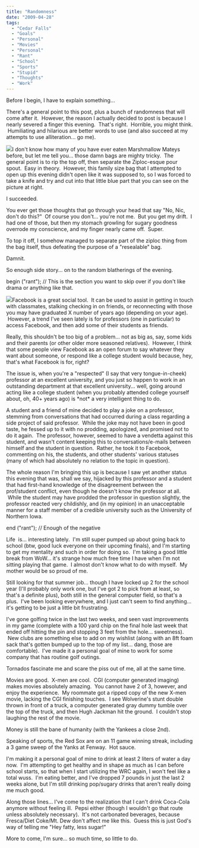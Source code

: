 ```yaml
---
title: "Randomness"
date: "2009-04-28"
tags:
  - "Cedar Falls"
  - "Goals"
  - "Personal"
  - "Movies"
  - "Personal"
  - "Rant"
  - "School"
  - "Sports"
  - "Stupid"
  - "Thoughts"
  - "Work"
---
```


Before I begin, I have to explain something...

There's a general point to this post, plus a bunch of randomness that will come after it.  However, the reason I actually decided to post is because I nearly severed a finger this evening.  That's right.  Horrible, you might think.  Humiliating and hilarious are better words to use (and also succeed at my attempts to use alliteration... go me).

![](images/marshmallow_mateys.jpg)I don't know how many of you have ever eaten Marshmallow Mateys before, but let me tell you... those damn bags are mighty tricky.  The general point is to rip the top off, then separate the Ziploc-esque pour spout.  Easy in theory.  However, this family size bag that I attempted to open up this evening didn't open like it was supposed to, so I was forced to take a knife and try and cut into that little blue part that you can see on the picture at right.

I succeeded.

You ever get those thoughts that go through your head that say "No, Nic, don't do this?"  Of course you don't... you're not me.  But you get my drift.  I had one of those, but then my stomach growling for sugary goodness overrode my conscience, and my finger nearly came off.  Super.

To top it off, I somehow managed to separate part of the ziploc thing from the bag itself, thus defeating the purpose of a "resealable" bag.

Damnit.

So enough side story... on to the random blatherings of the evening.

begin ("rant"); // This is the section you want to skip over if you don't like drama or anything like that.

![](images/facebook-logo.jpg)Facebook is a great social tool.  It can be used to assist in getting in touch with classmates, stalking checking in on friends, or reconnecting with those you may have graduated X number of years ago (depending on your age).  However, a trend I've seen lately is for professors (one in particular) to access Facebook, and then add some of their students as friends.

Really, this shouldn't be too big of a problem... not as big as, say, some kids and their parents (or other older more seasoned relatives).  However, I think that some people view Facebook as an open forum to say whatever they want about someone, or respond like a college student would because, hey, that's what Facebook is for, right?

The issue is, when you're a "respected" (I say that very tongue-in-cheek) professor at an excellent university, and you just so happen to work in an outstanding department at that excellent university... well, going around acting like a college student (when you probably attended college yourself about, oh, 40+ years ago) is \*not\* a very intelligent thing to do.

A student and a friend of mine decided to play a joke on a professor, stemming from conversations that had occurred during a class regarding a side project of said professor.  While the joke may not have been in good taste, he fessed up to it with no prodding, apologized, and promised not to do it again.  The professor, however, seemed to have a vendetta against this student, and wasn't content keeping this to conversations/e-mails between himself and the student in question.  Rather, he took it to Facebook, commenting on his, the students, and other students' various statuses (many of which had absolutely no relation to the topic in question).

The whole reason I'm bringing this up is because I saw yet another status this evening that was, shall we say, hijacked by this professor and a student that had first-hand knowledge of the disagreement between the prof/student conflict, even though he doesn't know the professor at all.  While the student may have prodded the professor in question slightly, the professor reacted very childishly, and (in my opinion) in an unacceptable manner for a staff member of a credible university such as the University of Northern Iowa.

end ("rant"); // Enough of the negative

Life  is... interesting lately.  I'm still super pumped up about going back to school (btw, good luck everyone on their upcoming finals), and I'm starting to get my mentality and such in order for doing so.  I'm taking a good little break from WoW... it's strange how much free time I have when I'm not sitting playing that game.  I almost don't know what to do with myself.  My mother would be so proud of me.

Still looking for that summer job... though I have locked up 2 for the school year (I'll probably only work one, but I've got 2 to pick from at least, so that's a definite plus), both still in the general computer field, so that's a plus.  I've been looking everywhere, and I just can't seem to find anything... it's getting to be just a little bit frustrating.

I've gone golfing twice in the last two weeks, and seen vast improvements in my game (complete with a 100 yard chip on the final hole last week that ended off hitting the pin and stopping 3 feet from the hole... sweetness).  New clubs are something else to add on my wishlist (along with an 8ft foam sack that's gotten bumped up to the top of my list... dang, those are comfortable).  I've made it a personal goal of mine to work for some company that has routine golf outings.

Tornados fascinate me and scare the piss out of me, all at the same time.

Movies are good.  X-men are cool.  CGI (computer generated imaging) makes movies absolutely amazing.  You cannot have 2 of 3, however, and enjoy the experience.  My roommate got a ripped copy of the new X-men movie, lacking the CGI finishing touches.  I see Wolverine's stunt double thrown in front of a truck, a computer generated gray dummy tumble over the top of the truck, and then Hugh Jackman hit the ground.  I couldn't stop laughing the rest of the movie.

Money is still the bane of humanity (with the Yankees a close 2nd).

Speaking of sports, the Red Sox are on an 11 game winning streak, including a 3 game sweep of the Yanks at Fenway.  Hot sauce.

I'm making it a personal goal of mine to drink at least 2 liters of water a day now.  I'm attempting to get healthy and in shape as much as I can before school starts, so that when I start utilizing the WRC again, I won't feel like a total wuss.  I'm eating better, and I've dropped 7 pounds in just the last 2 weeks alone, but I'm still drinking pop/sugary drinks that aren't really doing me much good.

Along those lines... I've come to the realization that I can't drink Coca-Cola anymore without feeling ill.  Pepsi either (though I wouldn't go that route unless absolutely necessary).  It's not carbonated beverages, because Fresca/Diet Coke/Mt. Dew don't affect me like this.  Guess this is just God's way of telling me "Hey fatty, less sugar!"

More to come, I'm sure... so much time, so little to do.
